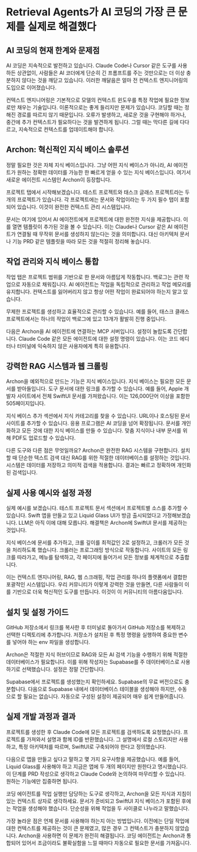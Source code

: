# Retrieval Agents가 AI 코딩의 가장 큰 문제를 실제로 해결했다

## AI 코딩의 현재 한계와 문제점

AI 코딩은 지속적으로 발전하고 있습니다. Claude Code나 Cursor 같은 도구를 사용하든 상관없이, 사람들은 AI 코더에게 단순히 긴 프롬프트를 주는 것만으로는 더 이상 충분하지 않다는 것을 깨닫고 있습니다. 이러한 깨달음은 얼마 전 컨텍스트 엔지니어링의 도입으로 이어졌습니다.

컨텍스트 엔지니어링은 기본적으로 모델의 컨텍스트 윈도우를 특정 작업에 필요한 정보로만 채우는 기술입니다. 이론적으로는 좋게 들리지만 문제가 있습니다. 코딩할 때는 정해진 경로를 따르지 않기 때문입니다. 오류가 발생하고, 새로운 것을 구현해야 하거나, 중간에 추가 컨텍스트가 필요하다는 것을 발견하게 됩니다. 그럴 때는 막다른 길에 다다르고, 지속적으로 컨텍스트를 업데이트해야 합니다.

## Archon: 혁신적인 지식 베이스 솔루션

정말 필요한 것은 자체 지식 베이스입니다. 그냥 어떤 지식 베이스가 아니라, AI 에이전트가 원하는 정확한 데이터를 가능한 한 빠르게 얻을 수 있는 지식 베이스입니다. 여기서 새로운 에이전트 시스템인 Archon이 등장합니다.

프로젝트 탭에서 시작해보겠습니다. 테스트 프로젝트와 태스크 글래스 프로젝트라는 두 개의 프로젝트가 있습니다. 각 프로젝트에는 문서와 작업이라는 두 가지 필수 탭이 포함되어 있습니다. 이것이 완전한 컨텍스트 관리 시스템입니다.

문서는 여기에 있어서 AI 에이전트에게 프로젝트에 대한 완전한 지식을 제공합니다. 이를 열면 템플릿이 추가된 것을 볼 수 있습니다. 이는 Claude나 Cursor 같은 AI 에이전트가 연결될 때 무작위 문서를 생성하지 않는다는 것을 의미합니다. 대신 아키텍처 문서나 기능 PRD 같은 템플릿을 따라 모든 것을 적절히 정리해 놓습니다.

## 작업 관리와 지식 베이스 통합

작업 탭은 프로젝트 범위를 기반으로 한 문서와 아름답게 작동합니다. 백로그는 관련 작업으로 자동으로 채워집니다. AI 에이전트는 작업을 독립적으로 관리하고 작업 메모리를 유지합니다. 컨텍스트를 잃어버리지 않고 항상 어떤 작업이 완료되어야 하는지 알고 있습니다.

무제한 프로젝트를 생성하고 효율적으로 관리할 수 있습니다. 예를 들어, 태스크 클래스 프로젝트에서는 하나의 작업이 백로그에 있고 13개가 활발히 진행 중입니다.

다음은 Archon을 AI 에이전트에 연결하는 MCP 서버입니다. 설정이 놀랍도록 간단합니다. Claude Code 같은 모든 에이전트에 대한 설정 명령이 있습니다. 이는 코드 에디터나 터미널에 익숙하지 않은 사용자에게 특히 유용합니다.

## 강력한 RAG 시스템과 웹 크롤링

Archon을 예외적으로 만드는 기능은 지식 베이스입니다. 지식 베이스는 필요한 모든 문서를 받아들입니다. 도구 문서에 대한 링크를 추가할 수 있습니다. 예를 들어, Apple 개발자 사이트에서 전체 SwiftUI 문서를 가져왔습니다. 이는 126,000단어 이상을 포함한 505페이지입니다.

지식 베이스 추가 섹션에서 지식 카테고리를 찾을 수 있습니다. URL이나 호스팅된 문서 사이트를 추가할 수 있습니다. 응용 프로그램은 AI 코딩을 넘어 확장됩니다. 문서를 개인화하고 모든 것에 대한 지식 베이스를 만들 수 있습니다. 맞춤 지식이나 내부 문서를 위해 PDF도 업로드할 수 있습니다.

다른 도구와 다른 점은 무엇일까요? Archon은 완전한 RAG 시스템을 구현합니다. 설치할 때 단순한 텍스트 검색 대신 RAG를 위한 적절한 데이터베이스를 설정하는 것입니다. 시스템은 데이터를 저장하고 의미적 검색을 적용합니다. 결과는 빠르고 정확하며 개인화된 검색입니다.

## 실제 사용 예시와 설정 과정

실제 예시를 보겠습니다. 테스트 프로젝트 문서 섹션에서 프로젝트별 소스를 추가할 수 있습니다. Swift 앱을 만들고 있고 Liquid Glass UI가 방금 출시되었다고 가정해보겠습니다. LLM은 아직 이에 대해 모릅니다. 해결책은 Archon에 SwiftUI 문서를 제공하는 것입니다.

지식 베이스에 문서를 추가하고, 크롤 깊이를 최적값인 2로 설정하고, 크롤러가 모든 것을 처리하도록 했습니다. 크롤러는 프로그래밍 방식으로 작동합니다. 사이트의 모든 링크를 따라가고, 메뉴를 탐색하고, 각 페이지에 들어가서 모든 정보를 체계적으로 추출합니다.

이는 컨텍스트 엔지니어링, RAG, 웹 스크래핑, 작업 관리를 하나의 플랫폼에서 결합한 포괄적인 시스템입니다. 우리 커뮤니티가 이렇게 강력한 것을 만들면, 다른 사람들이 이를 기반으로 더욱 혁신적인 도구를 만듭니다. 이것이 이 커뮤니티의 아름다움입니다.

## 설치 및 설정 가이드

GitHub 저장소에서 링크를 복사한 후 터미널로 돌아가서 GitHub 저장소를 복제하고 선택한 디렉토리에 추가합니다. 저장소가 설치된 후 특정 명령을 실행하여 중요한 변수를 넣어야 하는 env 파일을 생성합니다.

Archon은 적절한 지식 허브이므로 RAG와 모든 AI 검색 기능을 수행하기 위해 적절한 데이터베이스가 필요합니다. 이를 위해 작성자는 Supabase를 주 데이터베이스로 사용하기로 선택했습니다. 설정은 정말 간단합니다.

Supabase에서 프로젝트를 생성했는지 확인하세요. Supabase의 무료 버전으로도 충분합니다. 다음으로 Supabase 내에서 데이터베이스 테이블을 생성해야 하지만, 수동으로 할 필요는 없습니다. 자동으로 구성된 설정이 제공되어 매우 쉽게 만들어줍니다.

## 실제 개발 과정과 결과

프로젝트를 생성한 후 Claude Code에 모든 프로젝트를 검색하도록 요청했습니다. 프로젝트를 가져와서 설명과 함께 ID를 반환했습니다. 그 설명에서 로컬 스토리지만 사용하고, 특정 아키텍처를 따르며, SwiftUI로 구축되어야 한다고 정의했습니다.

다음으로 앱을 만들고 싶다고 말하고 몇 가지 요구사항을 제공했습니다. 예를 들어, Liquid Glass를 사용해야 하고 지금은 앱에 두 개의 페이지만 원한다고 명시했습니다. 이 단계를 PRD 작성으로 생각하고 Claude Code와 논의하여 마무리할 수 있습니다. 원하는 기능에만 집중하면 됩니다.

코딩 에이전트를 작업 실행만 담당하는 도구로 생각하고, Archon을 모든 지식과 지침이 있는 컨텍스트 상자로 생각하세요. 문서가 준비되고 SwiftUI 지식 베이스가 포함된 후에는 작업을 생성해야 했습니다. 단순성을 위해 작업을 두 사이클로 나누라고 말했습니다.

가장 놀라운 점은 언제 문서를 사용해야 하는지 아는 방법입니다. 이전에는 단일 작업에 대한 컨텍스트를 제공하는 것이 큰 문제였고, 많은 경우 그 컨텍스트가 충분하지 않았습니다. Archon을 사용하면 이 문제가 완전히 해결됩니다. 코딩 에이전트는 Archon과 통합되어 있어서 조금이라도 불확실함을 느낄 때마다 자동으로 필요한 문서를 가져옵니다.